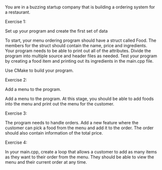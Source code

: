 You are in a buzzing startup company that is building a ordering system for a restaurant.

Exercise 1:

Set up your program and create the first set of data

To start, your menu ordering program should have a struct called Food. The members for the struct should contain the name, price and ingredients. Your program needs to be able to print out all of the attributes. Divide the program into multiple source and header files as needed.
Test your program by creating a food item and printing out its ingredients in the main.cpp file.

Use CMake to build your program.

Exercise 2:

Add a menu to the program.

Add a menu to the program. At this stage, you should be able to add foods into the menu and print out the menu for the customer.

Exercise 3:

The program needs to handle orders. Add a new feature where the customer can pick a food from the menu and add it to the order. The order should also contain information of the total price.

Exercise 4:

In your main.cpp, create a loop that allows a customer to add as many items as they want to their order from the menu. They should be able to view the menu and their current order at any time.
